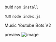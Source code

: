 buid `npm install`

run `node index.js`

Music Youtube Bots V2

preview 
![image](https://cdn.discordapp.com/attachments/1380612604451622943/1384139297728364646/Screenshot_20250616-185517_Discord.jpg?ex=685157ac&is=6850062c&hm=cf4b8a8ab89bd0e5b25585c35157bc2f6794a04d2fc3305393f134a3962e1b03&)
